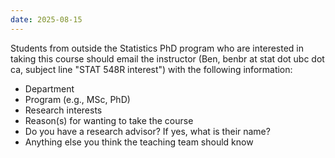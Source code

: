 ```yaml
---
date: 2025-08-15
---
```

Students from outside the Statistics PhD program who are interested in taking this course should email the instructor (Ben, benbr at stat dot ubc dot ca, subject line "STAT 548R interest") with the following information:

* Department
* Program (e.g., MSc, PhD)
* Research interests
* Reason(s) for wanting to take the course
* Do you have a research advisor? If yes, what is their name?
* Anything else you think the teaching team should know